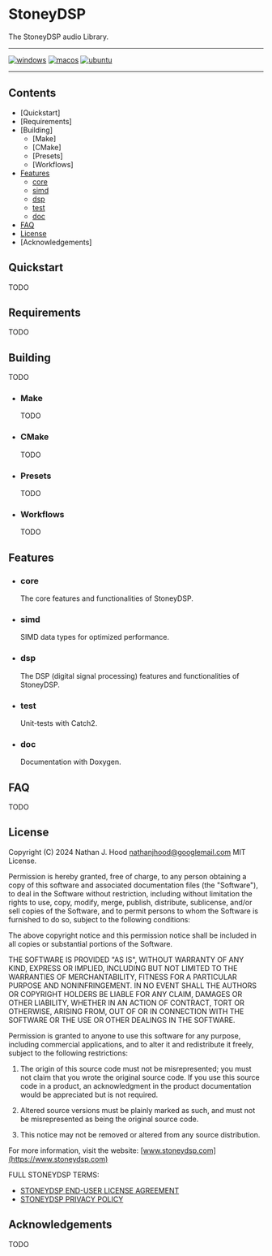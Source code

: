 # StoneyDSP

The StoneyDSP audio Library.

---
[![windows](https://github.com/StoneyDSP/StoneyDSP/actions/workflows/windows-latest.yml/badge.svg)](https://github.com/StoneyDSP/StoneyDSP/actions/workflows/windows-latest.yml)
[![macos](https://github.com/StoneyDSP/StoneyDSP/actions/workflows/macos-latest.yml/badge.svg)](https://github.com/StoneyDSP/StoneyDSP/actions/workflows/macos-latest.yml)
[![ubuntu](https://github.com/StoneyDSP/StoneyDSP/actions/workflows/ubuntu-latest.yml/badge.svg)](https://github.com/StoneyDSP/StoneyDSP/actions/workflows/ubuntu-latest.yml)

---

## Contents

- [Quickstart]
- [Requirements]
- [Building]
  - [Make]
  - [CMake]
  - [Presets]
  - [Workflows]
- [Features](#features)
  - [core](#core)
  - [simd](#simd)
  - [dsp](#dsp)
  - [test](#test)
  - [doc](#doc)
- [FAQ](#faq)
- [License](#license)
- [Acknowledgements]

## Quickstart

TODO

## Requirements

TODO

## Building

TODO

- ### Make

  TODO

- ### CMake

  TODO

- ### Presets

  TODO

- ### Workflows

  TODO

## Features

- ### core

  The core features and functionalities of StoneyDSP.

- ### simd

  SIMD data types for optimized performance.

- ### dsp

  The DSP (digital signal processing) features and functionalities of StoneyDSP.

- ### test

	Unit-tests with Catch2.

- ### doc

	Documentation with Doxygen.

## FAQ

TODO

## License

Copyright (C) 2024 Nathan J. Hood <nathanjhood@googlemail.com> MIT License.

Permission is hereby granted, free of charge, to any person obtaining a copy
of this software and associated documentation files (the "Software"), to deal
in the Software without restriction, including without limitation the rights
to use, copy, modify, merge, publish, distribute, sublicense, and/or sell
copies of the Software, and to permit persons to whom the Software is
furnished to do so, subject to the following conditions:

The above copyright notice and this permission notice shall be included in all
copies or substantial portions of the Software.

THE SOFTWARE IS PROVIDED "AS IS", WITHOUT WARRANTY OF ANY KIND, EXPRESS OR
IMPLIED, INCLUDING BUT NOT LIMITED TO THE WARRANTIES OF MERCHANTABILITY,
FITNESS FOR A PARTICULAR PURPOSE AND NONINFRINGEMENT. IN NO EVENT SHALL THE
AUTHORS OR COPYRIGHT HOLDERS BE LIABLE FOR ANY CLAIM, DAMAGES OR OTHER
LIABILITY, WHETHER IN AN ACTION OF CONTRACT, TORT OR OTHERWISE, ARISING FROM,
OUT OF OR IN CONNECTION WITH THE SOFTWARE OR THE USE OR OTHER DEALINGS IN THE
SOFTWARE.

Permission is granted to anyone to use this software for any purpose,
including commercial applications, and to alter it and redistribute it
freely, subject to the following restrictions:

1. The origin of this source code must not be misrepresented; you must not
  claim that you wrote the original source code. If you use this source code
  in a product, an acknowledgment in the product documentation would be
  appreciated but is not required.

2. Altered source versions must be plainly marked as such, and must not be
  misrepresented as being the original source code.

3. This notice may not be removed or altered from any source distribution.

For more information, visit the website:
[www.stoneydsp.com](https://www.stoneydsp.com)

FULL STONEYDSP TERMS:
- [STONEYDSP END-USER LICENSE AGREEMENT](https://www.stoneydsp.com/licence)
- [STONEYDSP PRIVACY POLICY](https://www.stoneydsp.com/privacy-policy)

## Acknowledgements

TODO
